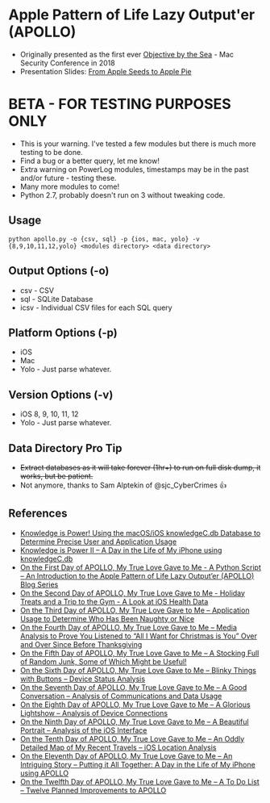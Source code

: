 # Apple Pattern of Life Lazy Output'er (APOLLO)
* Originally presented as the first ever [Objective by the Sea](https://objectivebythesea.com/) - Mac Security Conference in 2018
* Presentation Slides: [From Apple Seeds to Apple Pie](https://github.com/mac4n6/Presentations/tree/master/From%20Apple%20Seeds%20to%20Apple%20Pie)

# BETA - FOR TESTING PURPOSES ONLY
* This is your warning. I've tested a few modules but there is much more testing to be done.
* Find a bug or a better query, let me know!
* Extra warning on PowerLog modules, timestamps may be in the past and/or future - testing these.
* Many more modules to come!
* Python 2.7, probably doesn't run on 3 without tweaking code.

## Usage
`python apollo.py -o {csv, sql} -p {ios, mac, yolo} -v {8,9,10,11,12,yolo} <modules directory> <data directory>`

## Output Options (-o)
* csv - CSV
* sql - SQLite Database
* icsv - Individual CSV files for each SQL query

## Platform Options (-p)
* iOS
* Mac
* Yolo - Just parse whatever.

## Version Options (-v)
* iOS 8, 9, 10, 11, 12
* Yolo - Just parse whatever.

## Data Directory Pro Tip
* ~~Extract databases as it will take forever (1hr+) to run on full disk dump, it works, but be patient.~~
* Not anymore, thanks to Sam Alptekin of @sjc_CyberCrimes 👍

## References
* [Knowledge is Power! Using the macOS/iOS knowledgeC.db Database to Determine Precise User and Application Usage](https://www.mac4n6.com/blog/2018/8/5/knowledge-is-power-using-the-knowledgecdb-database-on-macos-and-ios-to-determine-precise-user-and-application-usage)
* [Knowledge is Power II – A Day in the Life of My iPhone using knowledgeC.db](https://www.mac4n6.com/blog/2018/9/12/knowledge-is-power-ii-a-day-in-the-life-of-my-iphone-using-knowledgecdb)
* [On the First Day of APOLLO, My True Love Gave to Me - A Python Script – An Introduction to the Apple Pattern of Life Lazy Output’er (APOLLO) Blog Series](https://www.mac4n6.com/blog/2018/12/14/on-the-first-day-of-apollo-my-true-love-gave-to-me-a-python-script-an-introduction-to-the-apple-pattern-of-life-lazy-outputer-apollo-blog-series)
* [On the Second Day of APOLLO, My True Love Gave to Me - Holiday Treats and a Trip to the Gym - A Look at iOS Health Data](https://www.mac4n6.com/blog/2018/12/15/on-the-second-day-of-apollo-my-true-love-gave-to-me-holiday-treats-and-a-trip-to-the-gym-a-look-at-ios-health-data)
* [On the Third Day of APOLLO, My True Love Gave to Me – Application Usage to Determine Who Has Been Naughty or Nice](https://www.mac4n6.com/blog/2018/12/16/on-the-third-day-of-apollo-my-true-love-gave-to-me-application-usage-to-determine-who-has-been-naughty-or-nice)
* [On the Fourth Day of APOLLO, My True Love Gave to Me – Media Analysis to Prove You Listened to “All I Want for Christmas is You” Over and Over Since Before Thanksgiving](https://www.mac4n6.com/blog/2018/12/17/on-the-fourth-day-of-apollo-my-true-love-gave-to-me-media-analysis-to-prove-you-listened-to-all-i-want-for-christmas-is-you-over-and-over-since-before-thanksgiving)
* [On the Fifth Day of APOLLO, My True Love Gave to Me – A Stocking Full of Random Junk, Some of Which Might be Useful!](https://www.mac4n6.com/blog/2018/12/18/on-the-fifth-day-of-apollo-my-true-love-gave-to-me-a-stocking-full-of-random-junk-some-of-which-might-be-useful)
* [On the Sixth Day of APOLLO, My True Love Gave to Me – Blinky Things with Buttons – Device Status Analysis](https://www.mac4n6.com/blog/2018/12/19/on-the-sixth-day-of-apollo-my-true-love-gave-to-me-blinky-things-with-buttons-device-status-analysis)
* [On the Seventh Day of APOLLO, My True Love Gave to Me – A Good Conversation – Analysis of Communications and Data Usage](https://www.mac4n6.com/blog/2018/12/20/on-the-seventh-day-of-apollo-my-true-love-gave-to-me-a-good-conversation-analysis-of-communications-and-data-usage)
* [On the Eighth Day of APOLLO, My True Love Gave to Me – A Glorious Lightshow – Analysis of Device Connections](https://www.mac4n6.com/blog/2018/12/21/on-the-eighth-day-of-apollo-my-true-love-gave-to-me-a-glorious-lightshow-analysis-of-device-connections)
* [On the Ninth Day of APOLLO, My True Love Gave to Me – A Beautiful Portrait – Analysis of the iOS Interface](https://www.mac4n6.com/blog/2018/12/22/on-the-ninth-day-of-apollo-my-true-love-gave-to-me-a-beautiful-portrait-analysis-of-the-ios-interface)
* [On the Tenth Day of APOLLO, My True Love Gave to Me – An Oddly Detailed Map of My Recent Travels – iOS Location Analysis](https://www.mac4n6.com/blog/2018/12/23/on-the-tenth-day-of-apollo-my-true-love-gave-to-me-an-oddly-detailed-map-of-my-recent-travels-ios-location-analysisk)
* [On the Eleventh Day of APOLLO, My True Love Gave to Me – An Intriguing Story – Putting it All Together: A Day in the Life of My iPhone using APOLLO](https://www.mac4n6.com/blog/2018/12/24/on-the-eleventh-day-of-apollo-my-true-love-gave-to-me-an-intriguing-story-putting-it-all-together-a-day-in-the-life-of-my-iphone-using-apollo)
* [On the Twelfth Day of APOLLO, My True Love Gave to Me – A To Do List – Twelve Planned Improvements to APOLLO](https://www.mac4n6.com/blog/2018/12/25/on-the-twelfth-day-of-apollo-my-true-love-gave-to-me-a-to-do-list-twelve-planned-improvements-to-apollo)
